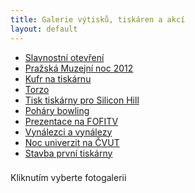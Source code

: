 ```yaml
---
title: Galerie výtisků, tiskáren a akcí
layout: default
---
```


<ul>
<li><a href="#" onclick='loadPicasaAlbum("SlavnostniOtevreni");'>Slavnostní otevření</a></li>
<li><a href="#" onclick='loadPicasaAlbum("PrazskaMuzejniNoc2012");'>Pražská Muzejní noc 2012</a></li>
<li><a href="#" onclick='loadPicasaAlbum("KufrNaTiskarnu");'>Kufr na tiskárnu</a></li>
<li><a href="#" onclick='loadPicasaAlbum("Torzo");'>Torzo</a></li>
<li><a href="#" onclick='loadPicasaAlbum("TiskTiskarnyProSiliconHill");'>Tisk tiskárny pro Silicon Hill</a></li>
<li><a href="#" onclick='loadPicasaAlbum("PoharyBowling");'>Poháry bowling</a></li>
<li><a href="#" onclick='loadPicasaAlbum("PrezentaceNaFOFITV");'>Prezentace na FOFITV</a></li>
<li><a href="#" onclick='loadPicasaAlbum("VynalezciAVynalezy");'>Vynálezci a vynálezy</a></li>
<li><a href="#" onclick='loadPicasaAlbum("NocUniverzitNaCVUT");'>Noc univerzit na ČVUT</a></li>
<li><a href="#" onclick='loadPicasaAlbum("StavbaPrvniTiskarny");'>Stavba první tiskárny</a></li>
</ul>

<h3 id="picasaTitle"> </h3>
<p id="picasaSubtitle">Kliknutím vyberte fotogalerii</p>
<div id="picasaPhotos"> </div>
